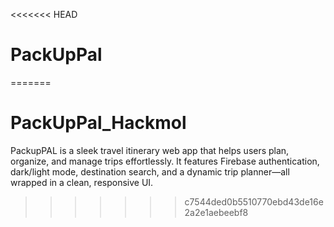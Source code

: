 <<<<<<< HEAD
# PackUpPal
=======
# PackUpPal_Hackmol
PackupPAL is a sleek travel itinerary web app that helps users plan, organize, and manage trips effortlessly. It features Firebase authentication, dark/light mode, destination search, and a dynamic trip planner—all wrapped in a clean, responsive UI.
>>>>>>> c7544ded0b5510770ebd43de16e2a2e1aebeebf8

